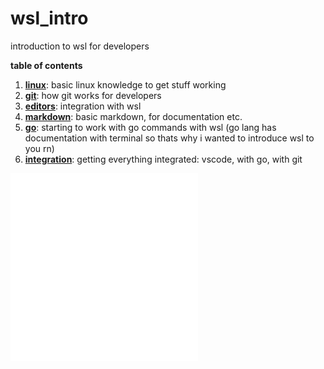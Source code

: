 # wsl_intro

introduction to wsl for developers

**table of contents**

1. **[linux](linux.md)**: basic linux knowledge to get stuff working
2. **[git](git.md)**: how git works for developers
3. **[editors](vscode.md)**: integration with wsl
4. **[markdown](markdown.md)**: basic markdown, for documentation etc.
5. **[go](go.md)**: starting to work with go commands with wsl (go lang has documentation with terminal so thats why i wanted to introduce wsl to you rn)
6. **[integration](integration.md)**: getting everything integrated: vscode, with go, with git 

![linux](linux.md)
![git](git.md)
